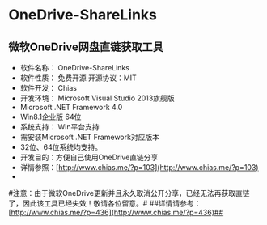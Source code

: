 # OneDrive-ShareLinks #

## 微软OneDrive网盘直链获取工具 ##

- 软件名称：	OneDrive-ShareLinks
- 软件性质：	免费开源 开源协议：MIT
- 软件开发：	Chias
- 开发环境：	Microsoft Visual Studio 2013旗舰版
- Microsoft .NET Framework 4.0
- Win8.1企业版 64位
- 系统支持：	Win平台支持
- 需安装Microsoft .NET Framework对应版本
- 32位、64位系统均支持。
- 开发目的：方便自己使用OneDrive直链分享
- 详情参照：[http://www.chias.me/?p=103](http://www.chias.me/?p=103)
- 
#注意：由于微软OneDrive更新并且永久取消公开分享，已经无法再获取直链了，因此该工具已经失效！敬请各位留意。#
##详情请参考：[http://www.chias.me/?p=436](http://www.chias.me/?p=436)##
